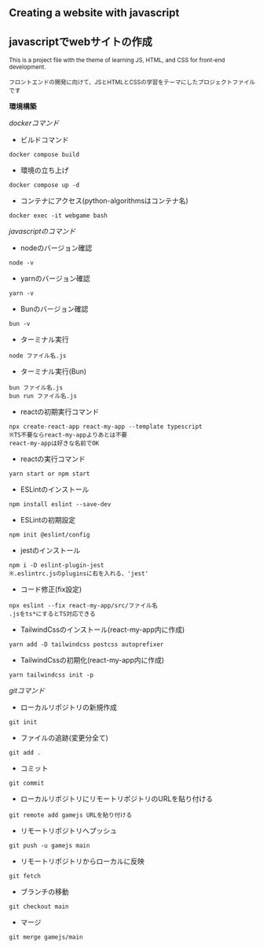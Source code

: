 ## Creating a website with javascript
## javascriptでwebサイトの作成

<sub> This is a project file with the theme of learning JS, HTML, and CSS for front-end development. </sub>

<sub> フロントエンドの開発に向けて、JSとHTMLとCSSの学習をテーマにしたプロジェクトファイルです </sub>

**環境構築**

*dockerコマンド*

* ビルドコマンド
```
docker compose build
```
* 環境の立ち上げ
```
docker compose up -d
```
* コンテナにアクセス(python-algorithmsはコンテナ名)
```
docker exec -it webgame bash
```

*javascriptのコマンド*

* nodeのバージョン確認
```
node -v
```

* yarnのバージョン確認
```
yarn -v
```

* Bunのバージョン確認
```
bun -v
```

* ターミナル実行
```
node ファイル名.js
```

* ターミナル実行(Bun)
```
bun ファイル名.js
bun run ファイル名.js
```

* reactの初期実行コマンド
```
npx create-react-app react-my-app --template typescript
※TS不要ならreact-my-appよりあとは不要
react-my-appは好きな名前でOK
```

* reactの実行コマンド
```
yarn start or npm start
```

* ESLintのインストール
```
npm install eslint --save-dev
```

* ESLintの初期設定
```
npm init @eslint/config
```

* jestのインストール
```
npm i -D eslint-plugin-jest
※.eslintrc.jsのpluginsに右を入れる、'jest'
```

* コード修正(fix設定)
```
npx eslint --fix react-my-app/src/ファイル名
.jsをts*にするとTS対応できる
```

* TailwindCssのインストール(react-my-app内に作成)
```
yarn add -D tailwindcss postcss autoprefixer
```

* TailwindCssの初期化(react-my-app内に作成)
```
yarn tailwindcss init -p
```

*gitコマンド*

* ローカルリポジトリの新規作成
```
git init
```

* ファイルの追跡(変更分全て)
```
git add .
```

* コミット
```
git commit
```

* ローカルリポジトリにリモートリポジトリのURLを貼り付ける
```
git remote add gamejs URLを貼り付ける
```

* リモートリポジトリへプッシュ
```
git push -u gamejs main
```

* リモートリポジトリからローカルに反映
```
git fetch
```

* ブランチの移動
```
git checkout main
```

* マージ
```
git merge gamejs/main
```
